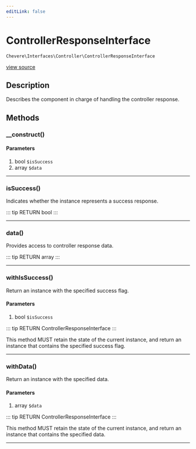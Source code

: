 ```yaml
---
editLink: false
---
```


# ControllerResponseInterface

`Chevere\Interfaces\Controller\ControllerResponseInterface`

[view source](https://github.com/chevere/chevere/blob/master/interfaces/Controller/ControllerResponseInterface.php)

## Description

Describes the component in charge of handling the controller response.

## Methods

### __construct()

#### Parameters

1. bool `$isSuccess`
2. array `$data`

---

### isSuccess()

Indicates whether the instance represents a success response.

::: tip RETURN
bool
:::

---

### data()

Provides access to controller response data.

::: tip RETURN
array
:::

---

### withIsSuccess()

Return an instance with the specified success flag.

#### Parameters

1. bool `$isSuccess`

::: tip RETURN
ControllerResponseInterface
:::

This method MUST retain the state of the current instance, and return
an instance that contains the specified success flag.

---

### withData()

Return an instance with the specified data.

#### Parameters

1. array `$data`

::: tip RETURN
ControllerResponseInterface
:::

This method MUST retain the state of the current instance, and return
an instance that contains the specified data.

---
